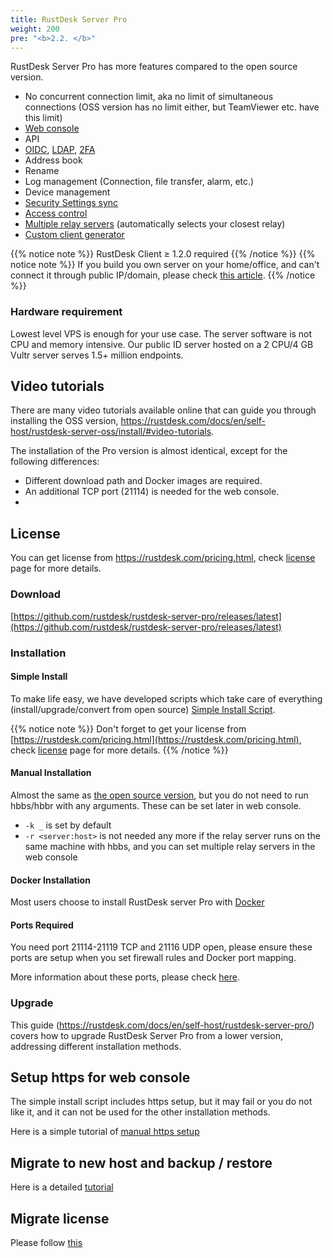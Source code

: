 ```yaml
---
title: RustDesk Server Pro
weight: 200
pre: "<b>2.2. </b>"
---
```


RustDesk Server Pro has more features compared to the open source version.

- No concurrent connection limit, aka no limit of simultaneous connections (OSS version has no limit either, but TeamViewer etc. have this limit)
- [Web console](https://rustdesk.com/docs/en/self-host/rustdesk-server-pro/console/)
- API
- [OIDC](https://rustdesk.com/docs/en/self-host/rustdesk-server-pro/oidc/), [LDAP](https://rustdesk.com/docs/en/self-host/rustdesk-server-pro/ldap/), [2FA](https://rustdesk.com/docs/en/self-host/rustdesk-server-pro/2fa/)
- Address book
- Rename
- Log management (Connection, file transfer, alarm, etc.)
- Device management
- [Security Settings sync](https://rustdesk.com/docs/en/self-host/rustdesk-server-pro/strategy/)
- [Access control](https://rustdesk.com/docs/en/self-host/rustdesk-server-pro/permissions/)
- [Multiple relay servers](https://rustdesk.com/docs/en/self-host/rustdesk-server-pro/relay/) (automatically selects your closest relay)
- [Custom client generator](https://rustdesk.com/docs/en/self-host/client-configuration/#1-custom-client-generator-pro-only)

{{% notice note %}}
RustDesk Client ≥ 1.2.0 required
{{% /notice %}}
{{% notice note %}}
If you build you own server on your home/office, and can't connect it through public IP/domain, please check [this article](https://rustdesk.com/docs/en/self-host/nat-loopback-issues/).
{{% /notice %}}

### Hardware requirement

Lowest level VPS is enough for your use case. The server software is not CPU and memory intensive. Our public ID server hosted on a 2 CPU/4 GB Vultr server serves 1.5+ million endpoints.

## Video tutorials

There are many video tutorials available online that can guide you through installing the OSS version, https://rustdesk.com/docs/en/self-host/rustdesk-server-oss/install/#video-tutorials.

The installation of the Pro version is almost identical, except for the following differences:

- Different download path and Docker images are required.
- An additional TCP port (21114) is needed for the web console.
- 
## License

You can get license from https://rustdesk.com/pricing.html, check [license](https://rustdesk.com/docs/en/self-host/rustdesk-server-pro/license/) page for more details.

### Download

[https://github.com/rustdesk/rustdesk-server-pro/releases/latest](https://github.com/rustdesk/rustdesk-server-pro/releases/latest)

### Installation

#### Simple Install

To make life easy, we have developed scripts which take care of everything (install/upgrade/convert from open source) [Simple Install Script](https://rustdesk.com/docs/en/self-host/rustdesk-server-pro/installscript/).

{{% notice note %}}
Don't forget to get your license from [https://rustdesk.com/pricing.html](https://rustdesk.com/pricing.html), check [license](https://rustdesk.com/docs/en/self-host/rustdesk-server-pro/license/) page for more details.
{{% /notice %}}

#### Manual Installation

Almost the same as [the open source version](https://rustdesk.com/docs/en/self-host/rustdesk-server-oss/install/), but you do not need to run hbbs/hbbr with any arguments. These can be set later in web console.

- `-k _` is set by default
- `-r <server:host>` is not needed any more if the relay server runs on the same machine with hbbs, and you can set multiple relay servers in the web console

#### Docker Installation

Most users choose to install RustDesk server Pro with [Docker](/docs/en/self-host/rustdesk-server-pro/installscript/docker/)

#### Ports Required

You need port 21114-21119 TCP and 21116 UDP open, please ensure these ports are setup when you set firewall rules and Docker port mapping.

More information about these ports, please check [here](/docs/en/self-host/rustdesk-server-oss/install/#ports).

### Upgrade

This guide (https://rustdesk.com/docs/en/self-host/rustdesk-server-pro/) covers how to upgrade RustDesk Server Pro from a lower version, addressing different installation methods.

## Setup https for web console

The simple install script includes https setup, but it may fail or you do not like it, and it can not be used for the other installation methods.

Here is a simple tutorial of [manual https setup](https://rustdesk.com/docs/en/self-host/rustdesk-server-pro/faq/#set-up-https-for-web-console-manually)

## Migrate to new host and backup / restore

Here is a detailed [tutorial](https://github.com/rustdesk/rustdesk-server-pro/discussions/184)

## Migrate license

Please follow [this](https://rustdesk.com/docs/en/self-host/rustdesk-server-pro/license/#invoices-license-retrieval-and-migration)
